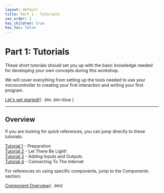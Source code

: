 ```yaml
---
layout: default
title: Part 1 - Tutorials
nav_order: 2
has_children: true
has_toc: false
---
```


# Part 1: Tutorials 

These short tutorials should set you up with the basic knowledge needed for developing your own concepts during this workshop.

We will cover everything from setting up the tools needed to use your microcontroller to creating your first interaction and writing your first program. 

[Let's get started!](preparation/){: .btn .btn-blue }



---

## Overview

If you are looking for quick references, you can jump directly to these tutorials:

[Tutorial 1](preparation/) - Preparation  
[Tutorial 2](let-there-be-light/) - Let There Be Light!  
[Tutorial 3](adding-inputs-and-outputs/) - Adding Inputs and Outputs  
[Tutorial 4](connecting-to-the-internet/) - Connecting To The Internet  

For references on using specific components, jump to the Components section:

[Component Overview](../components/){: .btn}

